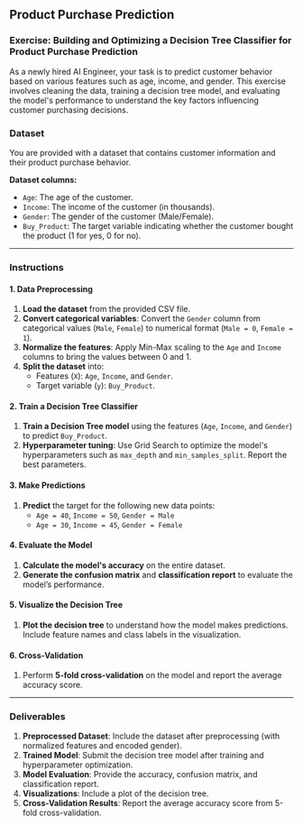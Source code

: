 ## Product Purchase Prediction

### **Exercise: Building and Optimizing a Decision Tree Classifier for Product Purchase Prediction**

As a newly hired AI Engineer, your task is to predict customer behavior based on various features such as age, income, and gender. This exercise involves cleaning the data, training a decision tree model, and evaluating the model's performance to understand the key factors influencing customer purchasing decisions.

### **Dataset**

You are provided with a dataset that contains customer information and their product purchase behavior.

**Dataset columns:**

* `Age`: The age of the customer.  
* `Income`: The income of the customer (in thousands).  
* `Gender`: The gender of the customer (Male/Female).  
* `Buy_Product`: The target variable indicating whether the customer bought the product (1 for yes, 0 for no).

---

### **Instructions**

#### **1\. Data Preprocessing**

1. **Load the dataset** from the provided CSV file.  
2. **Convert categorical variables**: Convert the `Gender` column from categorical values (`Male`, `Female`) to numerical format (`Male = 0`, `Female = 1`).  
3. **Normalize the features**: Apply Min-Max scaling to the `Age` and `Income` columns to bring the values between 0 and 1\.  
4. **Split the dataset** into:  
   * Features (`X`): `Age`, `Income`, and `Gender`.  
   * Target variable (`y`): `Buy_Product`.

#### **2\. Train a Decision Tree Classifier**

1. **Train a Decision Tree model** using the features (`Age`, `Income`, and `Gender`) to predict `Buy_Product`.  
2. **Hyperparameter tuning**: Use Grid Search to optimize the model's hyperparameters such as `max_depth` and `min_samples_split`. Report the best parameters.

#### **3\. Make Predictions**

1. **Predict** the target for the following new data points:  
   * `Age = 40`, `Income = 50`, `Gender = Male`  
   * `Age = 30`, `Income = 45`, `Gender = Female`

#### **4\. Evaluate the Model**

1. **Calculate the model's accuracy** on the entire dataset.  
2. **Generate the confusion matrix** and **classification report** to evaluate the model’s performance.

#### **5\. Visualize the Decision Tree**

1. **Plot the decision tree** to understand how the model makes predictions. Include feature names and class labels in the visualization.

#### **6\. Cross-Validation**

1. Perform **5-fold cross-validation** on the model and report the average accuracy score.

---

### **Deliverables**

1. **Preprocessed Dataset**: Include the dataset after preprocessing (with normalized features and encoded gender).  
2. **Trained Model**: Submit the decision tree model after training and hyperparameter optimization.  
3. **Model Evaluation**: Provide the accuracy, confusion matrix, and classification report.  
4. **Visualizations**: Include a plot of the decision tree.  
5. **Cross-Validation Results**: Report the average accuracy score from 5-fold cross-validation.


